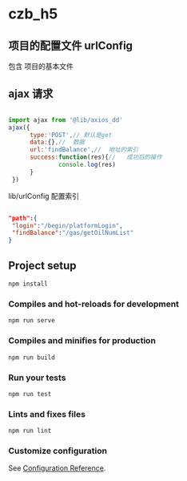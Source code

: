 # czb_h5



##  项目的配置文件 urlConfig    

包含 项目的基本文件   


##   ajax 请求  

``` js 

import ajax from '@lib/axios_dd'
ajax({
      type:'POST',// 默认是get   
      data:{},//  数据  
      url:'findBalance',//  地址的索引  
      success:function(res){//   成功后的操作 
              console.log(res)
      }
 })
```
lib/urlConfig   配置索引 

```json  

"path":{
 "login":"/begin/platformLogin",
 "findBalance":"/gas/getOilNumList"
}
```



## Project setup
```
npm install
```

### Compiles and hot-reloads for development
```
npm run serve
```

### Compiles and minifies for production
```
npm run build
```
 


### Run your tests
```
npm run test
```

### Lints and fixes files
```
npm run lint
```

### Customize configuration
See [Configuration Reference](https://cli.vuejs.org/config/).
